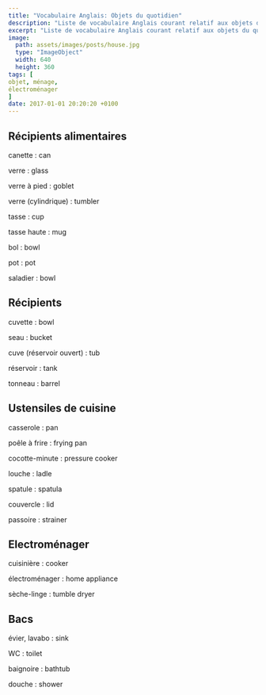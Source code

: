 ```yaml
---
title: "Vocabulaire Anglais: Objets du quotidien"
description: "Liste de vocabulaire Anglais courant relatif aux objets du quotidien."
excerpt: "Liste de vocabulaire Anglais courant relatif aux objets du quotidien."
image:
  path: assets/images/posts/house.jpg
  type: "ImageObject"
  width: 640
  height: 360
tags: [
objet, ménage,
électroménager
]
date: 2017-01-01 20:20:20 +0100
---
```


## Récipients alimentaires

canette
: can

verre
: glass

verre à pied
: goblet

verre (cylindrique)
: tumbler

tasse
: cup

tasse haute
: mug

bol
: bowl

pot
: pot

saladier
: bowl


## Récipients

cuvette
: bowl

seau
: bucket

cuve (réservoir ouvert)
: tub

réservoir
: tank

tonneau
: barrel


## Ustensiles de cuisine

casserole
: pan

poêle à frire
: frying pan

cocotte-minute
: pressure cooker

louche
: ladle

spatule
: spatula

couvercle
: lid

passoire
: strainer


## Electroménager

cuisinière
: cooker

électroménager
: home appliance

sèche-linge
: tumble dryer


## Bacs

évier, lavabo
: sink

WC
: toilet

baignoire
: bathtub

douche
: shower
